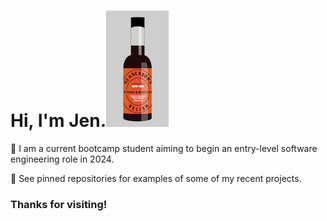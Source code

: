 # Hi, I'm Jen.![Hendos CSS Art](hendos-css.png)
🌱  I am a current bootcamp student aiming to begin an entry-level software engineering role in 2024.

📌  See pinned repositories for examples of some of my recent projects.

### Thanks for visiting!

<!--
**jengori/jengori** is a ✨ _special_ ✨ repository because its `README.md` (this file) appears on your GitHub profile.

Here are some ideas to get you started:

- 🔭 I’m currently working on ...
- 🌱 I’m currently learning ...
- 👯 I’m looking to collaborate on ...
- 🤔 I’m looking for help with ...
- 💬 Ask me about ...
- 📫 How to reach me: ...
- 😄 Pronouns: ...
- ⚡ Fun fact: ...
-->
